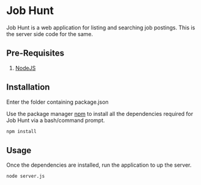 # Job Hunt

Job Hunt is a web application for listing and searching job postings. This is the server side code for the same.

## Pre-Requisites

1. [NodeJS](https://nodejs.org/en/)

## Installation

Enter the folder containing package.json

Use the package manager [npm](https://www.npmjs.com/) to install all the dependencies required for Job Hunt via a bash/command prompt.

```bash
npm install
```

## Usage

Once the dependencies are installed, run the application to up the server.

```bash
node server.js
```